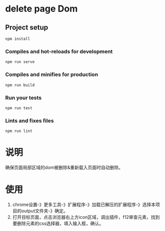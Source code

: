 # delete page Dom

## Project setup
```
npm install
```

### Compiles and hot-reloads for development
```
npm run serve
```

### Compiles and minifies for production
```
npm run build
```

### Run your tests
```
npm run test
```

### Lints and fixes files
```
npm run lint
```

# 说明
确保页面局部区域的dom被删除&重新载入页面时自动删除。

# 使用
1. chrome设置-》更多工具-》扩展程序-》加载已解压的扩展程序-》选择本项目的output文件夹-》确定。
2. 打开目标页面，点击浏览器右上方icon区域，调出插件，f12审查元素，找到要删除元素的css选择器，填入输入框，确认。


